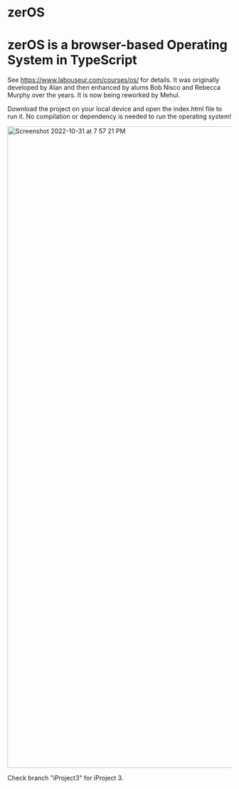 # zerOS

zerOS is a browser-based Operating System in TypeScript
========================================================

See https://www.labouseur.com/courses/os/ for details.
It was originally developed by Alan and then enhanced by alums Bob Nisco and Rebecca Murphy over the years.
It is now being reworked by Mehul.

Download the project on your local device and open the index.html file to run it. No compilation or dependency is needed to run the operating system!

<img width="1440" alt="Screenshot 2022-10-31 at 7 57 21 PM" src="https://user-images.githubusercontent.com/54683532/199131056-5ae73ab6-c034-4dda-a2b9-a7df107b01c6.png">

Check branch "iProject3" for iProject 3.

